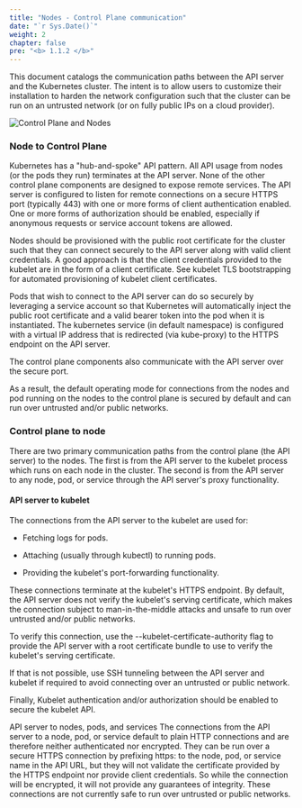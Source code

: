 ```yaml
---
title: "Nodes - Control Plane communication"
date: "`r Sys.Date()`"
weight: 2
chapter: false
pre: "<b> 1.1.2 </b>"
---
```


This document catalogs the communication paths between the API server and the Kubernetes cluster. The intent is to allow users to customize their installation to harden the network configuration such that the cluster can be run on an untrusted network (or on fully public IPs on a cloud provider).

![Control Plane and Nodes](/EKS-Workshop-1/images/part1/1/2/0001.svg?featherlight=false&width=60pc)

### Node to Control Plane
Kubernetes has a "hub-and-spoke" API pattern. All API usage from nodes (or the pods they run) terminates at the API server. None of the other control plane components are designed to expose remote services. The API server is configured to listen for remote connections on a secure HTTPS port (typically 443) with one or more forms of client authentication enabled. One or more forms of authorization should be enabled, especially if anonymous requests or service account tokens are allowed.

Nodes should be provisioned with the public root certificate for the cluster such that they can connect securely to the API server along with valid client credentials. A good approach is that the client credentials provided to the kubelet are in the form of a client certificate. See kubelet TLS bootstrapping for automated provisioning of kubelet client certificates.

Pods that wish to connect to the API server can do so securely by leveraging a service account so that Kubernetes will automatically inject the public root certificate and a valid bearer token into the pod when it is instantiated. The kubernetes service (in default namespace) is configured with a virtual IP address that is redirected (via kube-proxy) to the HTTPS endpoint on the API server.

The control plane components also communicate with the API server over the secure port.

As a result, the default operating mode for connections from the nodes and pod running on the nodes to the control plane is secured by default and can run over untrusted and/or public networks.

### Control plane to node
There are two primary communication paths from the control plane (the API server) to the nodes. The first is from the API server to the kubelet process which runs on each node in the cluster. The second is from the API server to any node, pod, or service through the API server's proxy functionality.

#### API server to kubelet
The connections from the API server to the kubelet are used for:

- Fetching logs for pods.

- Attaching (usually through kubectl) to running pods.

- Providing the kubelet's port-forwarding functionality.

These connections terminate at the kubelet's HTTPS endpoint. By default, the API server does not verify the kubelet's serving certificate, which makes the connection subject to man-in-the-middle attacks and unsafe to run over untrusted and/or public networks.

To verify this connection, use the --kubelet-certificate-authority flag to provide the API server with a root certificate bundle to use to verify the kubelet's serving certificate.

If that is not possible, use SSH tunneling between the API server and kubelet if required to avoid connecting over an untrusted or public network.

Finally, Kubelet authentication and/or authorization should be enabled to secure the kubelet API.

API server to nodes, pods, and services
The connections from the API server to a node, pod, or service default to plain HTTP connections and are therefore neither authenticated nor encrypted. They can be run over a secure HTTPS connection by prefixing https: to the node, pod, or service name in the API URL, but they will not validate the certificate provided by the HTTPS endpoint nor provide client credentials. So while the connection will be encrypted, it will not provide any guarantees of integrity. These connections are not currently safe to run over untrusted or public networks.